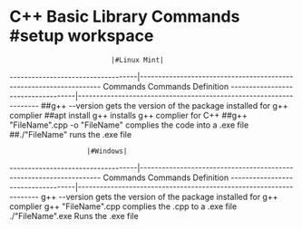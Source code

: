 # C++ Basic Library Commands #setup workspace
	    		       			
	                         |#Linux Mint|
-----------------------------------|-------------------------------------------------------------------
             Commands                   		        Commands Definition
-----------------------------------|-------------------------------------------------------------------
##g++ --version     			            gets the version of the package installed for g++ complier
##apt install g++   			            installs g++ complier for C++ 
##g++ "FileName".cpp -o "FileName"        	    complies the code into a .exe file
##./"FileName"                                      runs the .exe file

			           |#Windows|
-----------------------------------|-------------------------------------------------------------------
             Commands                                   Commands Definition
-----------------------------------|-------------------------------------------------------------------
g++ --version                           gets the version of the package installed for g++ complier
g++ "FileName".cpp			            complies the .cpp to a .exe file
./"FileName".exe				        Runs the .exe file 

